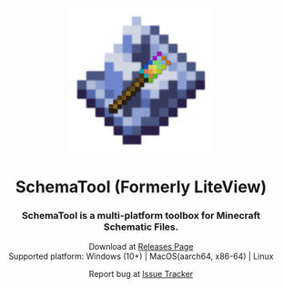 <div align="center">

<img src="public/logo_v2.png" width="256" height="256">

# SchemaTool (Formerly LiteView)

### SchemaTool is a multi-platform toolbox for Minecraft Schematic Files.

Download at [Releases Page](https://github.com/Yuns-Lab/LiteView/releases)\
Supported platform: Windows (10+) | MacOS(aarch64, x86-64) | Linux

Report bug at [Issue Tracker](https://github.com/Yuns-Lab/LiteView/issues)
  
</div>
